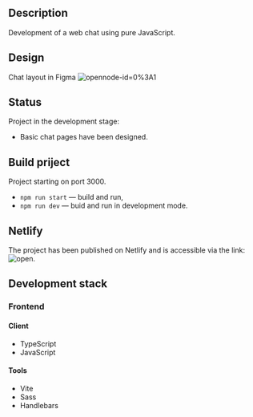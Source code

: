 
## Description

Development of a web chat using pure JavaScript.

## Design
Chat layout in Figma ![open](https://www.figma.com/file/jF5fFFzgGOxQeB4CmKWTiE/Chat_external_link?)node-id=0%3A1

## Status
Project in the development stage:
- Basic chat pages have been designed.

## Build priject

Project starting on port 3000.

- `npm run start` — build and run,
- `npm run dev` — buid and run in development mode.
 
## Netlify

The project has been published on Netlify and is accessible via the link: ![open](https://dulcet-faloodeh-fd8eb8.netlify.app/src/pages/profile/edit).

## Development stack
<a name="devstack"></a>

### Frontend
<a name="devstackfront"></a>

#### Client
<a name="devstackfrontclient"></a>

- TypeScript
- JavaScript

#### Tools
<a name="devstackfronttools"></a>

- Vite
- Sass
- Handlebars